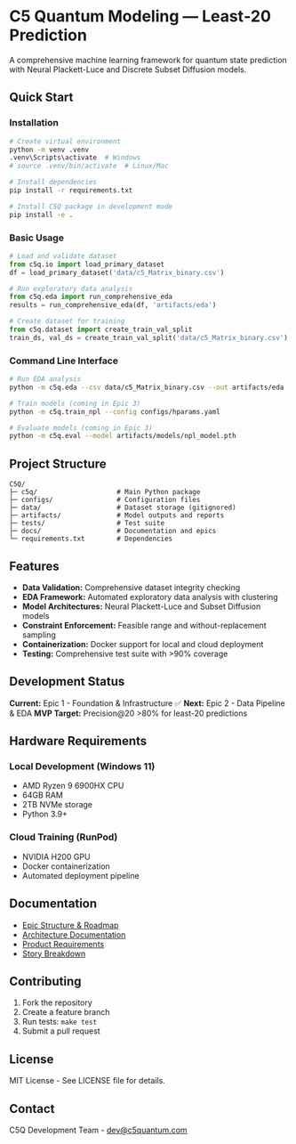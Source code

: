 # C5 Quantum Modeling — Least‑20 Prediction

A comprehensive machine learning framework for quantum state prediction with Neural Plackett-Luce and Discrete Subset Diffusion models.

## Quick Start

### Installation

```bash
# Create virtual environment
python -m venv .venv
.venv\Scripts\activate  # Windows
# source .venv/bin/activate  # Linux/Mac

# Install dependencies
pip install -r requirements.txt

# Install C5Q package in development mode
pip install -e .
```

### Basic Usage

```python
# Load and validate dataset
from c5q.io import load_primary_dataset
df = load_primary_dataset('data/c5_Matrix_binary.csv')

# Run exploratory data analysis
from c5q.eda import run_comprehensive_eda
results = run_comprehensive_eda(df, 'artifacts/eda')

# Create dataset for training
from c5q.dataset import create_train_val_split
train_ds, val_ds = create_train_val_split('data/c5_Matrix_binary.csv')
```

### Command Line Interface

```bash
# Run EDA analysis
python -m c5q.eda --csv data/c5_Matrix_binary.csv --out artifacts/eda

# Train models (coming in Epic 3)
python -m c5q.train_npl --config configs/hparams.yaml

# Evaluate models (coming in Epic 3)
python -m c5q.eval --model artifacts/models/npl_model.pth
```

## Project Structure

```
C5Q/
├─ c5q/                    # Main Python package
├─ configs/                # Configuration files
├─ data/                   # Dataset storage (gitignored)
├─ artifacts/              # Model outputs and reports
├─ tests/                  # Test suite
├─ docs/                   # Documentation and epics
└─ requirements.txt        # Dependencies
```

## Features

- **Data Validation:** Comprehensive dataset integrity checking
- **EDA Framework:** Automated exploratory data analysis with clustering
- **Model Architectures:** Neural Plackett-Luce and Subset Diffusion models
- **Constraint Enforcement:** Feasible range and without-replacement sampling
- **Containerization:** Docker support for local and cloud deployment
- **Testing:** Comprehensive test suite with >90% coverage

## Development Status

**Current:** Epic 1 - Foundation & Infrastructure ✅
**Next:** Epic 2 - Data Pipeline & EDA
**MVP Target:** Precision@20 >80% for least-20 predictions

## Hardware Requirements

### Local Development (Windows 11)
- AMD Ryzen 9 6900HX CPU
- 64GB RAM
- 2TB NVMe storage
- Python 3.9+

### Cloud Training (RunPod)
- NVIDIA H200 GPU
- Docker containerization
- Automated deployment pipeline

## Documentation

- [Epic Structure & Roadmap](docs/epic-summary-roadmap.md)
- [Architecture Documentation](docs/architecture/)
- [Product Requirements](docs/prd/)
- [Story Breakdown](docs/stories/)

## Contributing

1. Fork the repository
2. Create a feature branch
3. Run tests: `make test`
4. Submit a pull request

## License

MIT License - See LICENSE file for details.

## Contact

C5Q Development Team - dev@c5quantum.com